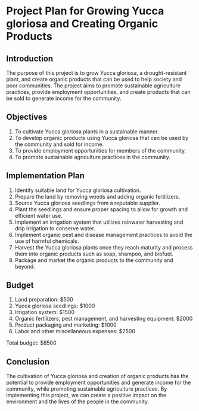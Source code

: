 # Project Plan for Growing Yucca gloriosa and Creating Organic Products

## Introduction

The purpose of this project is to grow Yucca gloriosa, a drought-resistant plant, and create organic products that can be used to help society and poor communities. The project aims to promote sustainable agriculture practices, provide employment opportunities, and create products that can be sold to generate income for the community.

## Objectives

1. To cultivate Yucca gloriosa plants in a sustainable manner.
2. To develop organic products using Yucca gloriosa that can be used by the community and sold for income.
3. To provide employment opportunities for members of the community.
4. To promote sustainable agriculture practices in the community.

## Implementation Plan

1. Identify suitable land for Yucca gloriosa cultivation.
2. Prepare the land by removing weeds and adding organic fertilizers.
3. Source Yucca gloriosa seedlings from a reputable supplier.
4. Plant the seedlings and ensure proper spacing to allow for growth and efficient water use.
5. Implement an irrigation system that utilizes rainwater harvesting and drip irrigation to conserve water.
6. Implement organic pest and disease management practices to avoid the use of harmful chemicals.
7. Harvest the Yucca gloriosa plants once they reach maturity and process them into organic products such as soap, shampoo, and biofuel.
8. Package and market the organic products to the community and beyond.

## Budget

1. Land preparation: $500
2. Yucca gloriosa seedlings: $1000
3. Irrigation system: $1500
4. Organic fertilizers, pest management, and harvesting equipment: $2000
5. Product packaging and marketing: $1000
6. Labor and other miscellaneous expenses: $2500

Total budget: $8500

## Conclusion

The cultivation of Yucca gloriosa and creation of organic products has the potential to provide employment opportunities and generate income for the community, while promoting sustainable agriculture practices. By implementing this project, we can create a positive impact on the environment and the lives of the people in the community.
